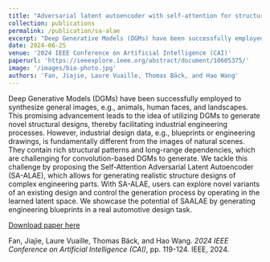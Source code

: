 ```yaml
---
title: "Adversarial latent autoencoder with self-attention for structural image synthesis"
collection: publications
permalink: /publication/sa-alae
excerpt: "Deep Generative Models (DGMs) have been successfully employed to synthesize general images, e.g., animals, human faces, and landscapes. This promising advancement leads to the idea of utilizing DGMs to generate novel structural designs, thereby facilitating industrial engineering processes. However, industrial design data, e.g., blueprints or engineering drawings, is fundamentally different from the images of natural scenes. They contain rich structural patterns and long-range dependencies, which are challenging for convolution-based DGMs to generate. We tackle this challenge by proposing the Self-Attention Adversarial Latent Autoencoder (SA-ALAE), which allows for generating realistic structure designs of complex engineering parts. With SA-ALAE, users can explore novel variants of an existing design and control the generation process by operating in the learned latent space. We showcase the potential of SAALAE by generating engineering blueprints in a real automotive design task. "
date: 2024-06-25
venue: '2024 IEEE Conference on Artificial Intelligence (CAI)'
paperurl: 'https://ieeexplore.ieee.org/abstract/document/10605375/'
image: '/images/bio-photo.jpg'
authors: 'Fan, Jiajie, Laure Vuaille, Thomas Bäck, and Hao Wang'
---
```


Deep Generative Models (DGMs) have been successfully employed to synthesize general images, e.g., animals, human faces, and landscapes. This promising advancement leads to the idea of utilizing DGMs to generate novel structural designs, thereby facilitating industrial engineering processes. However, industrial design data, e.g., blueprints or engineering drawings, is fundamentally different from the images of natural scenes. They contain rich structural patterns and long-range dependencies, which are challenging for convolution-based DGMs to generate. We tackle this challenge by proposing the Self-Attention Adversarial Latent Autoencoder (SA-ALAE), which allows for generating realistic structure designs of complex engineering parts. With SA-ALAE, users can explore novel variants of an existing design and control the generation process by operating in the learned latent space. We showcase the potential of SAALAE by generating engineering blueprints in a real automotive design task. 

[Download paper here](https://arxiv.org/pdf/2307.10166)

Fan, Jiajie, Laure Vuaille, Thomas Bäck, and Hao Wang. <i>2024 IEEE Conference on Artificial Intelligence (CAI)</i>, pp. 119-124. IEEE, 2024.